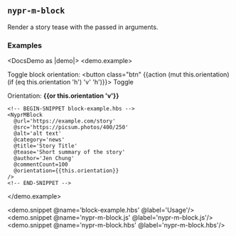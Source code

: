## `nypr-m-block`

Render a story tease with the passed in arguments.

### Examples
<DocsDemo as |demo|>
  <demo.example>
    <p>
      Toggle block orientation:
      <button class="btn" {{action (mut this.orientation) (if (eq this.orientation 'h') 'v' 'h')}}>
        Toggle
      </button>
    </p>
    <p>Orientation: <strong>{{or this.orientation 'v'}}</strong></p>

    <!-- BEGIN-SNIPPET block-example.hbs -->
    <NyprMBlock
      @url='https://example.com/story'
      @src='https://picsum.photos/400/250'
      @alt='alt text'
      @category='news'
      @title='Story Title'
      @tease='Short summary of the story'
      @author='Jen Chung'
      @commentCount=100
      @orientation={{this.orientation}}
    />
    <!-- END-SNIPPET -->
  </demo.example>

  <demo.snippet @name='block-example.hbs' @label='Usage'/>
  <demo.snippet @name='nypr-m-block.js' @label='nypr-m-block.js'/>
  <demo.snippet @name='nypr-m-block.hbs' @label='nypr-m-block.hbs'/>
</DocsDemo>
